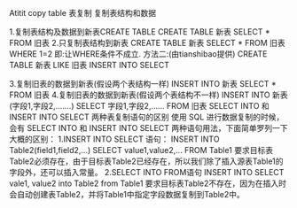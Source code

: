 Atitit copy table 表复制 复制表结构和数据


1.复制表结构及数据到新表CREATE TABLE
CREATE TABLE 新表 SELECT * FROM 旧表
2.只复制表结构到新表
CREATE TABLE 新表 SELECT * FROM 旧表 WHERE 1=2
即:让WHERE条件不成立.
方法二:(由tianshibao提供)
CREATE TABLE 新表 LIKE 旧表
INSERT INTO SELECT

3.复制旧表的数据到新表(假设两个表结构一样)
INSERT INTO 新表 SELECT * FROM 旧表
4.复制旧表的数据到新表(假设两个表结构不一样)
INSERT INTO 新表(字段1,字段2,.......) SELECT 字段1,字段2,...... FROM 旧表
SELECT INTO 和 INSERT INTO SELECT 两种表复制语句的区别
使用 SQL 进行数据复制的时候，会有 SELECT INTO 和 INSERT INTO SELECT 两种语句用法，下面简单罗列一下大概的区别：
1.INSERT INTO SELECT 语句：
INSERT INTO Table2(field1,field2,...) SELECT value1,value2,... FROM Table1
要求目标表Table2必须存在，由于目标表Table2已经存在，所以我们除了插入源表Table1的字段外，还可以插入常量。
2.SELECT INTO FROM语句
INSERT INTO SELECT vale1, value2 into Table2 from Table1
要求目标表Table2不存在，因为在插入时会自动创建表Table2，并将Table1中指定字段数据复制到Table2中。

